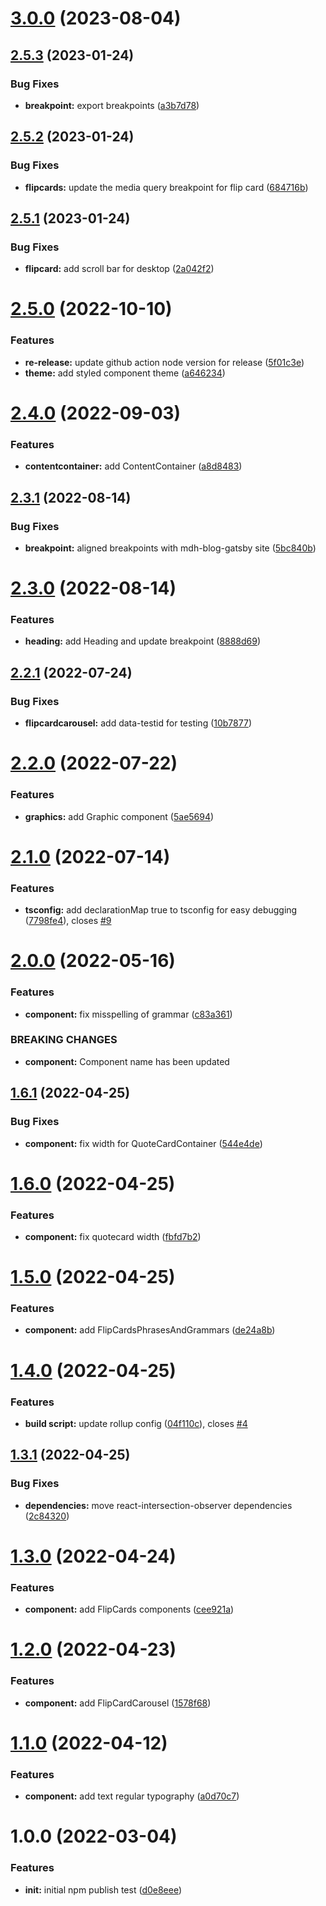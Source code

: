 # [3.0.0](https://github.com/mydatahack/react-mdh-blog-components/compare/v2.5.3...v3.0.0) (2023-08-04)

## [2.5.3](https://github.com/mydatahack/react-mdh-blog-components/compare/v2.5.2...v2.5.3) (2023-01-24)


### Bug Fixes

* **breakpoint:** export breakpoints ([a3b7d78](https://github.com/mydatahack/react-mdh-blog-components/commit/a3b7d784d1edf432a775a6647eff8b7dc717567a))

## [2.5.2](https://github.com/mydatahack/react-mdh-blog-components/compare/v2.5.1...v2.5.2) (2023-01-24)


### Bug Fixes

* **flipcards:** update the media query breakpoint for flip card ([684716b](https://github.com/mydatahack/react-mdh-blog-components/commit/684716b22cde535e87ecfbf5f9ca06d10ab0e639))

## [2.5.1](https://github.com/mydatahack/react-mdh-blog-components/compare/v2.5.0...v2.5.1) (2023-01-24)


### Bug Fixes

* **flipcard:** add scroll bar for desktop ([2a042f2](https://github.com/mydatahack/react-mdh-blog-components/commit/2a042f2391ede0e225cdf9be19cc40dda001ee70))

# [2.5.0](https://github.com/mydatahack/react-mdh-blog-components/compare/v2.4.0...v2.5.0) (2022-10-10)


### Features

* **re-release:** update github action node version for release ([5f01c3e](https://github.com/mydatahack/react-mdh-blog-components/commit/5f01c3e522116e02567658f41411388670a87753))
* **theme:** add styled component theme ([a646234](https://github.com/mydatahack/react-mdh-blog-components/commit/a646234d54e533f396f72e348a428f285b11e330))

# [2.4.0](https://github.com/mydatahack/react-mdh-blog-components/compare/v2.3.1...v2.4.0) (2022-09-03)


### Features

* **contentcontainer:** add ContentContainer ([a8d8483](https://github.com/mydatahack/react-mdh-blog-components/commit/a8d848322f8b2f06c6a9a96f024eff000b5a11b8))

## [2.3.1](https://github.com/mydatahack/react-mdh-blog-components/compare/v2.3.0...v2.3.1) (2022-08-14)


### Bug Fixes

* **breakpoint:** aligned breakpoints with mdh-blog-gatsby site ([5bc840b](https://github.com/mydatahack/react-mdh-blog-components/commit/5bc840b97fd1020c5e9f46d803fe5147bc65fb1a))

# [2.3.0](https://github.com/mydatahack/react-mdh-blog-components/compare/v2.2.1...v2.3.0) (2022-08-14)


### Features

* **heading:** add Heading and update breakpoint ([8888d69](https://github.com/mydatahack/react-mdh-blog-components/commit/8888d69ca3e0fd2fbe694e4605fcece35fd62798))

## [2.2.1](https://github.com/mydatahack/react-mdh-blog-components/compare/v2.2.0...v2.2.1) (2022-07-24)


### Bug Fixes

* **flipcardcarousel:** add data-testid for testing ([10b7877](https://github.com/mydatahack/react-mdh-blog-components/commit/10b78775f13c718e86a8955c9945c06b9c35210d))

# [2.2.0](https://github.com/mydatahack/react-mdh-blog-components/compare/v2.1.0...v2.2.0) (2022-07-22)


### Features

* **graphics:** add Graphic component ([5ae5694](https://github.com/mydatahack/react-mdh-blog-components/commit/5ae569497b4fc5e5ab0e3a9b2cbd2ad3785abcae))

# [2.1.0](https://github.com/mydatahack/react-mdh-blog-components/compare/v2.0.0...v2.1.0) (2022-07-14)


### Features

* **tsconfig:** add declarationMap true to tsconfig for easy debugging ([7798fe4](https://github.com/mydatahack/react-mdh-blog-components/commit/7798fe481566c02acf883decd936fbcd0f0efe0e)), closes [#9](https://github.com/mydatahack/react-mdh-blog-components/issues/9)

# [2.0.0](https://github.com/mydatahack/react-mdh-blog-components/compare/v1.6.1...v2.0.0) (2022-05-16)


### Features

* **component:** fix misspelling of grammar ([c83a361](https://github.com/mydatahack/react-mdh-blog-components/commit/c83a3611253ed3cd52dcd5ba3c533d1a9a65947c))


### BREAKING CHANGES

* **component:** Component name has been updated

## [1.6.1](https://github.com/mydatahack/react-mdh-blog-components/compare/v1.6.0...v1.6.1) (2022-04-25)

### Bug Fixes

- **component:** fix width for QuoteCardContainer ([544e4de](https://github.com/mydatahack/react-mdh-blog-components/commit/544e4de36b629d794636ecec9d780e5a49b2bb47))

# [1.6.0](https://github.com/mydatahack/react-mdh-blog-components/compare/v1.5.0...v1.6.0) (2022-04-25)

### Features

- **component:** fix quotecard width ([fbfd7b2](https://github.com/mydatahack/react-mdh-blog-components/commit/fbfd7b2862b43d681a778b94e02adbbf3d34670e))

# [1.5.0](https://github.com/mydatahack/react-mdh-blog-components/compare/v1.4.0...v1.5.0) (2022-04-25)

### Features

- **component:** add FlipCardsPhrasesAndGrammars ([de24a8b](https://github.com/mydatahack/react-mdh-blog-components/commit/de24a8b2cefcbda6e6e107c9b8b1becdd303dec4))

# [1.4.0](https://github.com/mydatahack/react-mdh-blog-components/compare/v1.3.1...v1.4.0) (2022-04-25)

### Features

- **build script:** update rollup config ([04f110c](https://github.com/mydatahack/react-mdh-blog-components/commit/04f110cd95632bebc152b5156db2e0fad609bbaf)), closes [#4](https://github.com/mydatahack/react-mdh-blog-components/issues/4)

## [1.3.1](https://github.com/mydatahack/react-mdh-blog-components/compare/v1.3.0...v1.3.1) (2022-04-25)

### Bug Fixes

- **dependencies:** move react-intersection-observer dependencies ([2c84320](https://github.com/mydatahack/react-mdh-blog-components/commit/2c84320bce115eb99d344609059c1727c3654882))

# [1.3.0](https://github.com/mydatahack/react-mdh-blog-components/compare/v1.2.0...v1.3.0) (2022-04-24)

### Features

- **component:** add FlipCards components ([cee921a](https://github.com/mydatahack/react-mdh-blog-components/commit/cee921a75e504198d94023569f3b47d0a3934d48))

# [1.2.0](https://github.com/mydatahack/react-mdh-blog-components/compare/v1.1.0...v1.2.0) (2022-04-23)

### Features

- **component:** add FlipCardCarousel ([1578f68](https://github.com/mydatahack/react-mdh-blog-components/commit/1578f68592d04913f646a3c348c10809372cacd8))

# [1.1.0](https://github.com/mydatahack/react-mdh-blog-components/compare/v1.0.0...v1.1.0) (2022-04-12)

### Features

- **component:** add text regular typography ([a0d70c7](https://github.com/mydatahack/react-mdh-blog-components/commit/a0d70c7482ec8f6ef9ff6a986fca23904c96ec9d))

# 1.0.0 (2022-03-04)

### Features

- **init:** initial npm publish test ([d0e8eee](https://github.com/mydatahack/react-mdh-blog-components/commit/d0e8eeeec5e2bd1af2c1a4d450e75800ac76061e))
